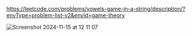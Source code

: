 https://leetcode.com/problems/vowels-game-in-a-string/description/?envType=problem-list-v2&envId=game-theory

![Screenshot 2024-11-15 at 12 11 07](https://github.com/user-attachments/assets/049bca79-9947-4292-9eda-ed63e257f163)
